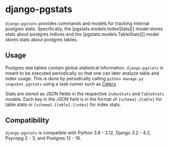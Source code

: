 # django-pgstats

`django-pgstats` provides commands and models for tracking internal postgres stats. Specifically, the [pgstats.models.IndexStats][] model stores stats about postgres indices and the [pgstats.models.TableStats][] model stores stats about postgres tables.

## Usage

Postgres stat tables contain global statistical information. `django-pgstats` is meant to be executed periodically so that one can later analyze table and index usage. This is done by periodically calling `python manage.py snapshot_pgstats` using a task runner such as [Celery](http://www.celeryproject.org/).

Stats are stored as JSON fields in the respective `IndexStats` and `TableStats` models. Each key in the JSON field is in the format of
`{schema}.{table}` for table stats or `{schema}.{table}.{index}` for index stats.

## Compatibility

`django-pgstats` is compatible with Python 3.8 - 3.12, Django 3.2 - 4.2, Psycopg 2 - 3, and Postgres 12 - 16.